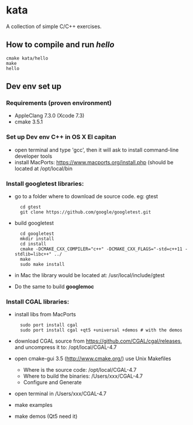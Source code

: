# kata
A collection of simple C/C++ exercises.

## How to compile and run *hello*

    cmake kata/hello
    make
    hello


## Dev env set up
### Requirements (proven environment)
* AppleClang 7.3.0 (Xcode 7.3)
* cmake 3.5.1

### Set up Dev env C++ in OS X El capitan
* open terminal and type 'gcc', then it will ask to install command-line developer tools
* install MacPorts: https://www.macports.org/install.php (should be located at /opt/local/bin

### Install googletest libraries:
* go to a folder where to download de source code. eg: gtest

        cd gtest
        git clone https://github.com/google/googletest.git
       
* build googletest

        cd googletest
        mkdir install
        cd install
        cmake -DCMAKE_CXX_COMPILER="c++" -DCMAKE_CXX_FLAGS="-std=c++11 -stdlib=libc++" ../ 
        make
        sudo make install

* in Mac the library would be located at: /usr/local/include/gtest
* Do the same to build **googlemoc**

### Install  CGAL libraries:
* install libs from MacPorts

        sudo port install cgal
        sudo port install cgal +qt5 +universal +demos # with the demos

* download CGAL source from https://github.com/CGAL/cgal/releases, and uncompress it to: /opt/local/CGAL-4.7
* open cmake-gui 3.5 (http://www.cmake.org/) use Unix Makefiles
    * Where is the source code: /opt/local/CGAL-4.7
    * Where to build the binaries: /Users/xxx/CGAL-4.7
    * Configure and Generate
* open terminal in /Users/xxx/CGAL-4.7
* make examples
* make demos (Qt5 need it)
